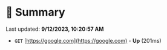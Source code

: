 # 📖 Summary
Last updated: **9/12/2023, 10:20:57 AM**

- `GET` [https://google.com](https://google.com) - **Up** (201ms)
